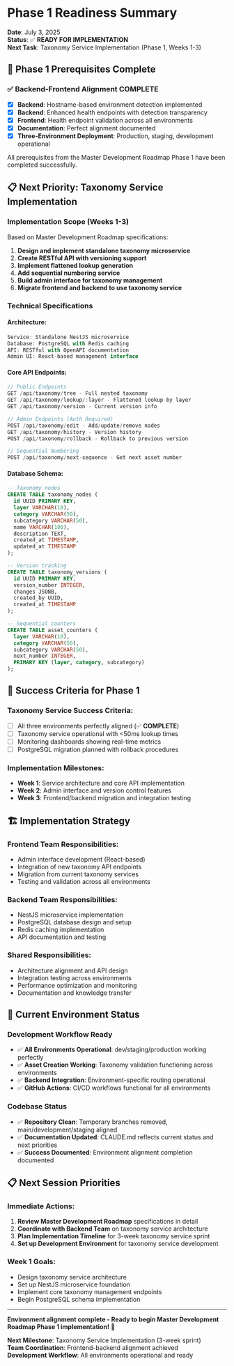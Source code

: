 # Phase 1 Readiness Summary

**Date**: July 3, 2025  
**Status**: ✅ **READY FOR IMPLEMENTATION**  
**Next Task**: Taxonomy Service Implementation (Phase 1, Weeks 1-3)

## 🎯 **Phase 1 Prerequisites Complete**

### **✅ Backend-Frontend Alignment COMPLETE**
- [x] **Backend**: Hostname-based environment detection implemented
- [x] **Backend**: Enhanced health endpoints with detection transparency  
- [x] **Frontend**: Health endpoint validation across all environments
- [x] **Documentation**: Perfect alignment documented
- [x] **Three-Environment Deployment**: Production, staging, development operational

All prerequisites from the Master Development Roadmap Phase 1 have been completed successfully.

## 📋 **Next Priority: Taxonomy Service Implementation**

### **Implementation Scope** (Weeks 1-3)
Based on Master Development Roadmap specifications:

1. **Design and implement standalone taxonomy microservice**
2. **Create RESTful API with versioning support**  
3. **Implement flattened lookup generation**
4. **Add sequential numbering service**
5. **Build admin interface for taxonomy management**
6. **Migrate frontend and backend to use taxonomy service**

### **Technical Specifications**

#### **Architecture:**
```typescript
Service: Standalone NestJS microservice
Database: PostgreSQL with Redis caching
API: RESTful with OpenAPI documentation
Admin UI: React-based management interface
```

#### **Core API Endpoints:**
```typescript
// Public Endpoints
GET /api/taxonomy/tree - Full nested taxonomy
GET /api/taxonomy/lookup/:layer - Flattened lookup by layer
GET /api/taxonomy/version - Current version info

// Admin Endpoints (Auth Required)
POST /api/taxonomy/edit - Add/update/remove nodes
GET /api/taxonomy/history - Version history
POST /api/taxonomy/rollback - Rollback to previous version

// Sequential Numbering
POST /api/taxonomy/next-sequence - Get next asset number
```

#### **Database Schema:**
```sql
-- Taxonomy nodes
CREATE TABLE taxonomy_nodes (
  id UUID PRIMARY KEY,
  layer VARCHAR(10),
  category VARCHAR(50),
  subcategory VARCHAR(50),
  name VARCHAR(100),
  description TEXT,
  created_at TIMESTAMP,
  updated_at TIMESTAMP
);

-- Version tracking
CREATE TABLE taxonomy_versions (
  id UUID PRIMARY KEY,
  version_number INTEGER,
  changes JSONB,
  created_by UUID,
  created_at TIMESTAMP
);

-- Sequential counters
CREATE TABLE asset_counters (
  layer VARCHAR(10),
  category VARCHAR(50), 
  subcategory VARCHAR(50),
  next_number INTEGER,
  PRIMARY KEY (layer, category, subcategory)
);
```

## 🎯 **Success Criteria for Phase 1**

### **Taxonomy Service Success Criteria:**
- [ ] All three environments perfectly aligned (✅ **COMPLETE**)
- [ ] Taxonomy service operational with <50ms lookup times
- [ ] Monitoring dashboards showing real-time metrics
- [ ] PostgreSQL migration planned with rollback procedures

### **Implementation Milestones:**
- **Week 1**: Service architecture and core API implementation
- **Week 2**: Admin interface and version control features
- **Week 3**: Frontend/backend migration and integration testing

## 🏗️ **Implementation Strategy**

### **Frontend Team Responsibilities:**
- Admin interface development (React-based)
- Integration of new taxonomy API endpoints
- Migration from current taxonomy services
- Testing and validation across all environments

### **Backend Team Responsibilities:**
- NestJS microservice implementation
- PostgreSQL database design and setup
- Redis caching implementation
- API documentation and testing

### **Shared Responsibilities:**
- Architecture alignment and API design
- Integration testing across environments
- Performance optimization and monitoring
- Documentation and knowledge transfer

## 🔄 **Current Environment Status**

### **Development Workflow Ready**
- ✅ **All Environments Operational**: dev/staging/production working perfectly
- ✅ **Asset Creation Working**: Taxonomy validation functioning across environments
- ✅ **Backend Integration**: Environment-specific routing operational
- ✅ **GitHub Actions**: CI/CD workflows functional for all environments

### **Codebase Status**
- ✅ **Repository Clean**: Temporary branches removed, main/development/staging aligned
- ✅ **Documentation Updated**: CLAUDE.md reflects current status and next priorities
- ✅ **Success Documented**: Environment alignment completion documented

## 📋 **Next Session Priorities**

### **Immediate Actions:**
1. **Review Master Development Roadmap** specifications in detail
2. **Coordinate with Backend Team** on taxonomy service architecture
3. **Plan Implementation Timeline** for 3-week taxonomy service sprint
4. **Set up Development Environment** for taxonomy service development

### **Week 1 Goals:**
- Design taxonomy service architecture
- Set up NestJS microservice foundation
- Implement core taxonomy management endpoints
- Begin PostgreSQL schema implementation

---

**Environment alignment complete - Ready to begin Master Development Roadmap Phase 1 implementation!** 🚀

**Next Milestone**: Taxonomy Service Implementation (3-week sprint)  
**Team Coordination**: Frontend-backend alignment achieved  
**Development Workflow**: All environments operational and ready